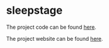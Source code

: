 # sleepstage

The project code can be found [here](https://github.com/chinkevin/DSC180_sleep_apnea).

The project website can be found [here](https://yilang08.github.io/sleepstage/).

